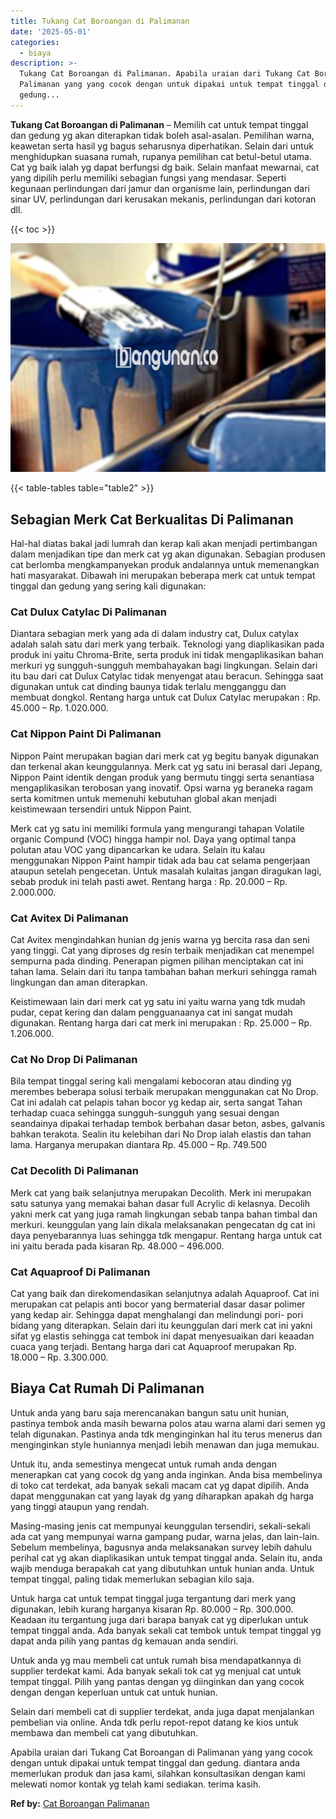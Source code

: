 ```yaml
---
title: Tukang Cat Boroangan di Palimanan
date: '2025-05-01'
categories:
  - biaya
description: >-
  Tukang Cat Boroangan di Palimanan. Apabila uraian dari Tukang Cat Boroangan di
  Palimanan yang yang cocok dengan untuk dipakai untuk tempat tinggal dan
  gedung...
---
```


**Tukang Cat Boroangan di Palimanan** – Memilih cat untuk tempat tinggal dan gedung yg akan diterapkan tidak boleh asal-asalan. Pemilihan warna, keawetan serta hasil yg bagus seharusnya diperhatikan. Selain dari untuk menghidupkan suasana rumah, rupanya pemilihan cat betul-betul utama. Cat yg baik ialah yg dapat berfungsi dg baik. Selain manfaat mewarnai, cat yang dipilih perlu memiliki sebagian fungsi yang mendasar. Seperti kegunaan perlindungan dari jamur dan organisme lain, perlindungan dari sinar UV, perlindungan dari kerusakan mekanis, perlindungan dari kotoran dll.

{{< toc >}}

![Tukang Cat Boroangan di Palimanan](/images/jasa-cat-murah10.png)

{{< table-tables table="table2" >}}

## Sebagian Merk Cat Berkualitas Di Palimanan

Hal-hal diatas bakal jadi lumrah dan kerap kali akan menjadi pertimbangan dalam menjadikan tipe dan merk cat yg akan digunakan. Sebagian produsen cat berlomba mengkampanyekan produk andalannya untuk memenangkan hati masyarakat. Dibawah ini merupakan beberapa merk cat untuk tempat tinggal dan gedung yang sering kali digunakan:

### Cat Dulux Catylac Di Palimanan

Diantara sebagian merk yang ada di dalam industry cat, Dulux catylax adalah salah satu dari merk yang terbaik. Teknologi yang diaplikasikan pada produk ini yaitu Chroma-Brite, serta produk ini tidak mengaplikasikan bahan merkuri yg sungguh-sungguh membahayakan bagi lingkungan. Selain dari itu bau dari cat Dulux Catylac tidak menyengat atau beracun. Sehingga saat digunakan untuk cat dinding baunya tidak terlalu mengganggu dan membuat dongkol. Rentang harga untuk cat Dulux Catylac merupakan : Rp. 45.000 – Rp. 1.020.000.

### Cat Nippon Paint Di Palimanan

Nippon Paint merupakan bagian dari merk cat yg begitu banyak digunakan dan terkenal akan keunggulannya. Merk cat yg satu ini berasal dari Jepang, Nippon Paint identik dengan produk yang bermutu tinggi serta senantiasa mengaplikasikan terobosan yang inovatif. Opsi warna yg beraneka ragam serta komitmen untuk memenuhi kebutuhan global akan menjadi keistimewaan tersendiri untuk Nippon Paint.

Merk cat yg satu ini memiliki formula yang mengurangi tahapan Volatile organic Compund (VOC) hingga hampir nol. Daya yang optimal tanpa polutan atau VOC yang dipancarkan ke udara. Selain itu kalau menggunakan Nippon Paint hampir tidak ada bau cat selama pengerjaan ataupun setelah pengecetan. Untuk masalah kulaitas jangan diragukan lagi, sebab produk ini telah pasti awet. Rentang harga : Rp. 20.000 – Rp. 2.000.000.

### Cat Avitex Di Palimanan

Cat Avitex mengindahkan hunian dg jenis warna yg bercita rasa dan seni yang tinggi. Cat yang diproses dg resin terbaik menjadikan cat menempel sempurna pada dinding. Penerapan pigmen pilihan menciptakan cat ini tahan lama. Selain dari itu tanpa tambahan bahan merkuri sehingga ramah lingkungan dan aman diterapkan.

Keistimewaan lain dari merk cat yg satu ini yaitu warna yang tdk mudah pudar, cepat kering dan dalam pengguanaanya cat ini sangat mudah digunakan. Rentang harga dari cat merk ini merupakan : Rp. 25.000 – Rp. 1.206.000.

### Cat No Drop Di Palimanan

Bila tempat tinggal sering kali mengalami kebocoran atau dinding yg merembes beberapa solusi terbaik merupakan menggunakan cat No Drop. Cat ini adalah cat pelapis tahan bocor yg kedap air, serta sangat Tahan terhadap cuaca sehingga sungguh-sungguh yang sesuai dengan seandainya dipakai terhadap tembok berbahan dasar beton, asbes, galvanis bahkan terakota. Sealin itu kelebihan dari No Drop ialah elastis dan tahan lama. Harganya merupakan diantara Rp. 45.000 – Rp. 749.500

### Cat Decolith Di Palimanan

Merk cat yang baik selanjutnya merupakan Decolith. Merk ini merupakan satu satunya yang memakai bahan dasar full Acrylic di kelasnya. Decolih yakni merk cat yang juga ramah lingkungan sebab tanpa bahan timbal dan merkuri. keunggulan yang lain dikala melaksanakan pengecatan dg cat ini daya penyebarannya luas sehingga tdk mengapur. Rentang harga untuk cat ini yaitu berada pada kisaran Rp. 48.000 – 496.000.

### Cat Aquaproof Di Palimanan

Cat yang baik dan direkomendasikan selanjutnya adalah Aquaproof. Cat ini merupakan cat pelapis anti bocor yang bermaterial dasar dasar polimer yang kedap air. Sehingga dapat menghalangi dan melindungi pori- pori bidang yang diterapkan. Selain dari itu keunggulan dari merk cat ini yakni sifat yg elastis sehingga cat tembok ini dapat menyesuaikan dari keaadan cuaca yang terjadi. Bentang harga dari cat Aquaproof merupakan Rp. 18.000 – Rp. 3.300.000.

## Biaya Cat Rumah Di Palimanan

Untuk anda yang baru saja merencanakan bangun satu unit hunian, pastinya tembok anda masih bewarna polos atau warna alami dari semen yg telah digunakan. Pastinya anda tdk menginginkan hal itu terus menerus dan menginginkan style huniannya menjadi lebih menawan dan juga memukau.

Untuk itu, anda semestinya mengecat untuk rumah anda dengan menerapkan cat yang cocok dg yang anda inginkan. Anda bisa membelinya di toko cat terdekat, ada banyak sekali macam cat yg dapat dipilih. Anda dapat menggunakan cat yang layak dg yang diharapkan apakah dg harga yang tinggi ataupun yang rendah.

Masing-masing jenis cat mempunyai keunggulan tersendiri, sekali-sekali ada cat yang mempunyai warna gampang pudar, warna jelas, dan lain-lain. Sebelum membelinya, bagusnya anda melaksanakan survey lebih dahulu perihal cat yg akan diaplikasikan untuk tempat tinggal anda. Selain itu, anda wajib menduga berapakah cat yang dibutuhkan untuk hunian anda. Untuk tempat tinggal, paling tidak memerlukan sebagian kilo saja.

Untuk harga cat untuk tempat tinggal juga tergantung dari merk yang digunakan, lebih kurang harganya kisaran Rp. 80.000 – Rp. 300.000. Keadaan itu tergantung juga dari barapa banyak cat yg diperlukan untuk tempat tinggal anda. Ada banyak sekali cat tembok untuk tempat tinggal yg dapat anda pilih yang pantas dg kemauan anda sendiri.

Untuk anda yg mau membeli cat untuk rumah bisa mendapatkannya di supplier terdekat kami. Ada banyak sekali tok cat yg menjual cat untuk tempat tinggal. Pilih yang pantas dengan yg diinginkan dan yang cocok dengan dengan keperluan untuk cat untuk hunian.

Selain dari membeli cat di supplier terdekat, anda juga dapat menjalankan pembelian via online. Anda tdk perlu repot-repot datang ke kios untuk membawa dan membeli cat yang dibutuhkan.

Apabila uraian dari Tukang Cat Boroangan di Palimanan yang yang cocok dengan untuk dipakai untuk tempat tinggal dan gedung. diantara anda memerlukan produk dan jasa kami, silahkan konsultasikan dengan kami melewati nomor kontak yg telah kami sediakan. terima kasih.

**Ref by:** [Cat Boroangan Palimanan](https://id.wikipedia.org/wiki/Cat)

